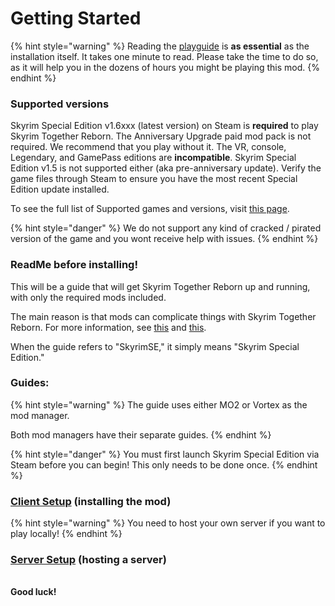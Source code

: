 # Getting Started

{% hint style="warning" %}
Reading the [playguide](../general-information/playguide.md) is **as essential** as the installation itself. It takes one minute to read. Please take the time to do so, as it will help you in the dozens of hours you might be playing this mod.
{% endhint %}

### Supported versions

Skyrim Special Edition v1.6xxx (latest version) on Steam is **required** to play Skyrim Together Reborn. The Anniversary Upgrade paid mod pack is not required. We recommend that you play without it. The VR, console, Legendary, and GamePass editions are **incompatible**. Skyrim Special Edition v1.5 is not supported either (aka pre-anniversary update). Verify the game files through Steam to ensure you have the most recent Special Edition update installed.

To see the full list of Supported games and versions, visit [this page](../general-information/supported-games.md).

{% hint style="danger" %}
We do not support any kind of cracked / pirated version of the game and you wont receive help with issues.
{% endhint %}

### ReadMe before installing!

This will be a guide that will get Skyrim Together Reborn up and running, with only the required mods included.

The main reason is that mods can complicate things with Skyrim Together Reborn. For more information, see [this](../general-information/faq.md#q-can-i-use-other-mods-with-this-mod) and [this](../general-information/faq.md#q-will-x-mod-work-with-this-mod).

When the guide refers to "SkyrimSE," it simply means "Skyrim Special Edition."

### Guides:

{% hint style="warning" %}
The guide uses either MO2 or Vortex as the mod manager.

Both mod managers have their separate guides.
{% endhint %}

{% hint style="danger" %}
You must first launch Skyrim Special Edition via Steam before you can begin! This only needs to be done once.
{% endhint %}

### [Client Setup](client-setup/) (installing the mod)

{% hint style="warning" %}
You need to host your own server if you want to play locally!
{% endhint %}

### [Server Setup](server-guide/) (hosting a server)

\
**Good luck!**
